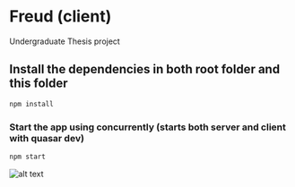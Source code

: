 # Freud (client)

Undergraduate Thesis project

## Install the dependencies in both root folder and this folder
```bash
npm install
```

### Start the app using concurrently (starts both server and client with quasar dev)
```bash
npm start
```
![alt text](https://www.vhv.rs/dpng/d/312-3121044_sigmund-freud-coloring-page-line-art-hd-png.png)

